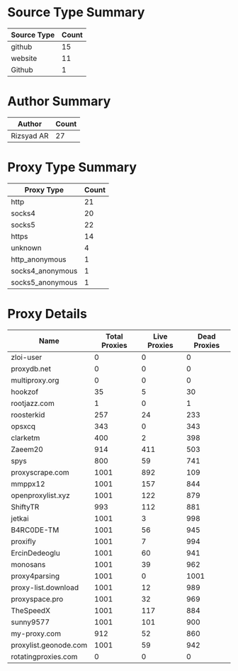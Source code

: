 # Source Type Summary

| Source Type | Count |
|-------------|-------|
| github | 15 |
| website | 11 |
| Github | 1 |


# Author Summary

| Author | Count |
|--------|-------|
| Rizsyad AR | 27 |


# Proxy Type Summary

| Proxy Type | Count |
|------------|-------|
| http | 21 |
| socks4 | 20 |
| socks5 | 22 |
| https | 14 |
| unknown | 4 |
| http_anonymous | 1 |
| socks4_anonymous | 1 |
| socks5_anonymous | 1 |


# Proxy Details

| Name | Total Proxies | Live Proxies | Dead Proxies |
|------|---------------|--------------|---------------|
| zloi-user | 0 | 0 | 0 |
| proxydb.net | 0 | 0 | 0 |
| multiproxy.org | 0 | 0 | 0 |
| hookzof | 35 | 5 | 30 |
| rootjazz.com | 1 | 0 | 1 |
| roosterkid | 257 | 24 | 233 |
| opsxcq | 343 | 0 | 343 |
| clarketm | 400 | 2 | 398 |
| Zaeem20 | 914 | 411 | 503 |
| spys | 800 | 59 | 741 |
| proxyscrape.com | 1001 | 892 | 109 |
| mmppx12 | 1001 | 157 | 844 |
| openproxylist.xyz | 1001 | 122 | 879 |
| ShiftyTR | 993 | 112 | 881 |
| jetkai | 1001 | 3 | 998 |
| B4RC0DE-TM | 1001 | 56 | 945 |
| proxifly | 1001 | 7 | 994 |
| ErcinDedeoglu | 1001 | 60 | 941 |
| monosans | 1001 | 39 | 962 |
| proxy4parsing | 1001 | 0 | 1001 |
| proxy-list.download | 1001 | 12 | 989 |
| proxyspace.pro | 1001 | 32 | 969 |
| TheSpeedX | 1001 | 117 | 884 |
| sunny9577 | 1001 | 101 | 900 |
| my-proxy.com | 912 | 52 | 860 |
| proxylist.geonode.com | 1001 | 59 | 942 |
| rotatingproxies.com | 0 | 0 | 0 |
